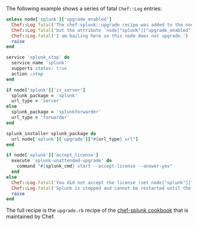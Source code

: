 The following example shows a series of fatal `Chef::Log` entries:

``` ruby
unless node['splunk']['upgrade_enabled']
  Chef::Log.fatal('The chef-splunk::upgrade recipe was added to the node,')
  Chef::Log.fatal('but the attribute `node["splunk"]["upgrade_enabled"]` was not set.')
  Chef::Log.fatal('I am bailing here so this node does not upgrade.')
  raise
end

service 'splunk_stop' do
  service_name 'splunk'
  supports status: true
  action :stop
end

if node['splunk']['is_server']
  splunk_package = 'splunk'
  url_type = 'server'
else
  splunk_package = 'splunkforwarder'
  url_type = 'forwarder'
end

splunk_installer splunk_package do
  url node['splunk']['upgrade']["#{url_type}_url"]
end

if node['splunk']['accept_license']
  execute 'splunk-unattended-upgrade' do
    command "#{splunk_cmd} start --accept-license --answer-yes"
  end
else
  Chef::Log.fatal('You did not accept the license (set node["splunk"]["accept_license"] to true)')
  Chef::Log.fatal('Splunk is stopped and cannot be restarted until the license is accepted!')
  raise
end
```

The full recipe is the `upgrade.rb` recipe of the [chef-splunk
cookbook](https://github.com/chef-cookbooks/chef-splunk/) that is
maintained by Chef.